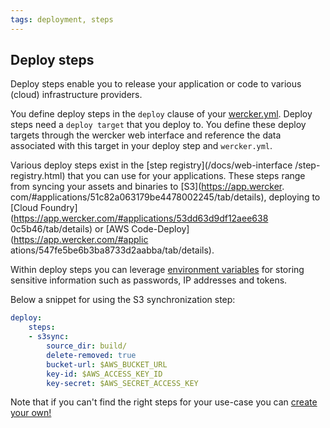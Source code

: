 ```yaml
---
tags: deployment, steps
---
```


## Deploy steps

Deploy steps enable you to release your application or code to various
(cloud) infrastructure providers.

You define deploy steps in the `deploy` clause of your
[wercker.yml](/docs/wercker-yml/creating-a-yml.html). Deploy steps need
a `deploy target` that you deploy to. You define these deploy targets
through the wercker web interface and reference the data associated with this
target in your deploy step and `wercker.yml`.

Various deploy steps exist in the [step registry](/docs/web-interface
/step-registry.html) that you can use for your applications. These steps
range from syncing your assets and binaries to [S3](https://app.wercker.
com/#applications/51c82a063179be4478002245/tab/details), deploying to
[Cloud Foundry](https://app.wercker.com/#applications/53dd63d9df12aee638
0c5b46/tab/details) or [AWS Code-Deploy](https://app.wercker.com/#applic
ations/547fe5be6b3ba8733d2aabba/tab/details).

Within deploy steps you can leverage
[environment variables](/docs/environment-variables/index.html) for storing
sensitive information such as passwords, IP addresses and tokens.

Below a snippet for using the S3 synchronization step:

```yaml
deploy:
    steps:
    - s3sync:
        source_dir: build/
        delete-removed: true
        bucket-url: $AWS_BUCKET_URL
        key-id: $AWS_ACCESS_KEY_ID
        key-secret: $AWS_SECRET_ACCESS_KEY
```

Note that if you can't find the right steps for your use-case you can
[create your own!](/docs/steps/creating-steps.html)
